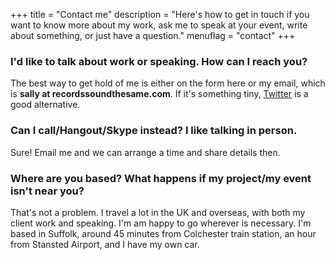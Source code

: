 +++
title       = "Contact me"
description = "Here's how to get in touch if you want to know more about my work, ask me to speak at your event, write about something, or just have a question."
menuflag    = "contact"
+++

### I'd like to talk about work or speaking. How can I reach you?

The best way to get hold of me is either on the form here or my email, which is <b>sally at recordssoundthesame.com</b>. If it's something tiny, <a href="http://twitter.com/sallylait">Twitter</a> is a good alternative.

### Can I call/Hangout/Skype instead? I like talking in person.
Sure! Email me and we can arrange a time and share details then.

### Where are you based? What happens if my project/my event isn't near you?
That's not a problem. I travel a lot in the UK and overseas, with both my client work and speaking. I'm am happy to go wherever is necessary. I'm based in Suffolk, around 45 minutes from Colchester train station, an hour from Stansted Airport, and I have my own car.
